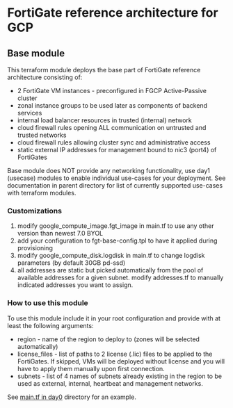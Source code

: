 # FortiGate reference architecture for GCP
## Base module

This terraform module deploys the base part of FortiGate reference architecture consisting of:
- 2 FortiGate VM instances - preconfigured in FGCP Active-Passive cluster
- zonal instance groups to be used later as components of backend services
- internal load balancer resources in trusted (internal) network
- cloud firewall rules opening ALL communication on untrusted and trusted networks
- cloud firewall rules allowing cluster sync and administrative access
- static external IP addresses for management bound to nic3 (port4) of FortiGates

Base module does NOT provide any networking functionality, use day1 (usecase) modules to enable individual use-cases for your deployment. See documentation in parent directory for list of currently supported use-cases with terraform modules.

### Customizations
1. modify google_compute_image.fgt_image in main.tf to use any other version than newest 7.0 BYOL
1. add your configuration to fgt-base-config.tpl to have it applied during provisioning
1. modify google_compute_disk.logdisk in main.tf to change logdisk parameters (by default 30GB pd-ssd)
1. all addresses are static but picked automatically from the pool of available addresses for a given subnet. modify addresses.tf to manually indicated addresses you want to assign.

### How to use this module
To use this module include it in your root configuration and provide with at least the following arguments:
- region - name of the region to deploy to (zones will be selected automatically)
- license_files - list of paths to 2 license (.lic) files to be applied to the FortiGates. If skipped, VMs will be deployed without license and you will have to apply them manually upon first connection.
- subnets - list of 4 names of subnets already existing in the region to be used as external, internal, heartbeat and management networks.

See [main.tf in day0](../day0/main.tf) directory for an example.
